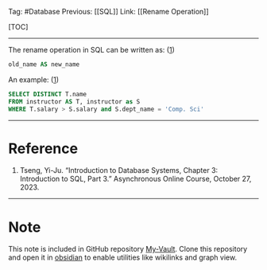 Tag: #Database 
Previous: [[SQL]]
Link: [[Rename Operation]]

[TOC]

---

The rename operation in SQL can be written as: (<u>1</u>)

```sql
old_name AS new_name
```

An example: (<u>1</u>)

```sql
SELECT DISTINCT T.name
FROM instructor AS T, instructor as S
WHERE T.salary > S.salary and S.dept_name = 'Comp. Sci'
```

---

# Reference

1. Tseng, Yi-Ju. “Introduction to Database Systems, Chapter 3: Introduction to SQL, Part 3.” Asynchronous Online Course, October 27, 2023.

---

# Note

This note is included in GitHub repository [My-Vault](https://github.com/LittleD3092/My-Vault.git). Clone this repository and open it in [obsidian](https://obsidian.md/) to enable utilities like wikilinks and graph view.